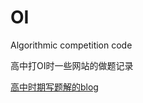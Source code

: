 # OI
Algorithmic competition code

高中打OI时一些网站的做题记录

[高中时期写题解的blog](https://blog.csdn.net/sinat_34550050)

